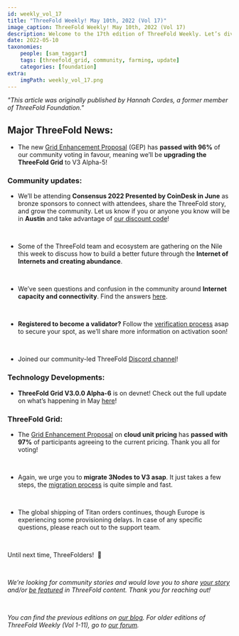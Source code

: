 ```yaml
---
id: weekly_vol_17
title: "ThreeFold Weekly! May 10th, 2022 (Vol 17)"
image_caption: ThreeFold Weekly! May 10th, 2022 (Vol 17)
description: Welcome to the 17th edition of ThreeFold Weekly. Let’s dive into last week’s highlights throughout the ThreeFold ecosystem.
date: 2022-05-10
taxonomies:
    people: [sam_taggart]
    tags: [threefold_grid, community, farming, update]
    categories: [foundation]
extra:
    imgPath: weekly_vol_17.png
---
```


*"This article was originally published by Hannah Cordes, a former member of ThreeFold Foundation."*


## Major ThreeFold News:

* The new [Grid Enhancement Proposal](https://forum.threefold.io/t/gep-grid-upgrade-to-version-alpha-5-a5/2797?u=hannahcordes) (GEP) has **passed with 96%** of our community voting in favour, meaning we’ll be **upgrading the ThreeFold Grid** to V3 Alpha-5!

### Community updates:

* We’ll be attending **Consensus 2022 Presented by CoinDesk in June** as bronze sponsors to connect with attendees, share the ThreeFold story, and grow the community. Let us know if you or anyone you know will be in **Austin** and take advantage of [our discount code](https://events.coindesk.com/consensus2022?promo=a7MsHxui)!

<br/>

* Some of the ThreeFold team and ecosystem are gathering on the Nile this week to discuss how to build a better future through the **Internet of Internets and creating abundance**.

<br/>

* We’ve seen questions and confusion in the community around **Internet capacity and connectivity**. Find the answers [here](https://forum.threefold.io/t/internet-connectivity-capacity/2802?u=hannahcordes).

<br/>

* **Registered to become a validator?** Follow the [verification process](https://forum.threefold.io/t/the-threefold-validators-verification-process/2276) asap to secure your spot, as we’ll share more information on activation soon!

<br/>

* Joined our community-led ThreeFold [Discord channel](https://discord.gg/PaQtT7A72E)!

### Technology Developments: 

* **ThreeFold Grid V3.0.0 Alpha-6** is on devnet! Check out the full update on what’s happening in May [here](https://forum.threefold.io/t/threefold-product-updates-tfgrid-v3-a-6-plan-may-2022/2808?u=hannahcordes)!

### ThreeFold Grid:

* The [Grid Enhancement Proposal](https://forum.threefold.io/t/gep-for-tfgrid-pricing/2772?u=hannahcordes) on **cloud unit pricing** has **passed with 97%** of participants agreeing to the current pricing. Thank you all for voting!

<br/>

* Again, we urge you to **migrate 3Nodes to V3 asap**. It just takes a few steps, the [migration process](https://forum.threefold.io/t/farming-migration-grid-v2-v3/2143?u=hannahcordes) is quite simple and fast.

<br/>

* The global shipping of Titan orders continues, though Europe is experiencing some provisioning delays. In case of any specific questions, please reach out to the support team.

<br/>

Until next time, ThreeFolders!  🙌 

<br/>

*We’re looking for community stories and would love you to share [your story](https://forum.threefold.io/t/looking-for-farmer-stories-to-share-with-the-world/2398?u=hannahcordes) and/or [be featured](https://forum.threefold.io/t/looking-for-people-to-feature-in-threefold-content-its-super-simple/2636/3) in ThreeFold content. Thank you for reaching out!*

<br/>

*You can find the previous editions on [our blog](https://threefold.io/blog). For older editions of ThreeFold Weekly (Vol 1-11), go to [our forum](https://forum.threefold.io/c/ecosystem-developments/41).*
